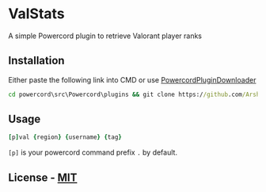# ValStats

A simple Powercord plugin to retrieve Valorant player ranks

## Installation

Either paste the following link into CMD or use [PowercordPluginDownloader](https://github.com/LandenStephenss/PowercordPluginDownloader)

```cmd
cd powercord\src\Powercord\plugins && git clone https://github.com/ArshdeepGadhri/powercordPlugin.git
```

## Usage

```coffee
[p]val {region} {username} {tag}
```
`[p]` is your powercord command prefix `.` by default.


## License - [MIT](https://choosealicense.com/licenses/mit/)